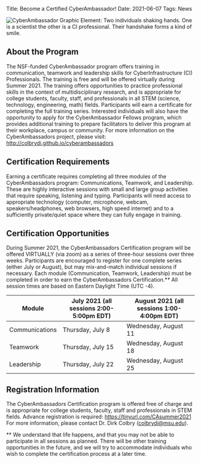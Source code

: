 Title: Become a Certified CyberAmbassador!
Date: 2021-06-07
Tags: News

![CyberAmbassador Graphic Element: Two individuals shaking hands. One is a scientist the other is a CI professional. Their handshake forms a kind of smile.](http://colbrydi.github.io/cyberambassadors/images/CyberAmbassadors_Graphic_large.png)

## About the Program
The NSF-funded CyberAmbassador program offers training in communication, teamwork and leadership skills for CyberInfrastructure (CI) Professionals. The training is free and will be offered virtually during Summer 2021. The training offers opportunities to practice professional skills in the context of multidisciplinary research, and is appropriate for college students, faculty, staff, and professionals in all STEM (science, technology, engineering, math) fields. Participants will earn a certificate for completing the full training series. Interested individuals will also have the opportunity to apply for the CyberAmbassador Fellows program, which provides additional training to prepare facilitators to deliver this program at their workplace, campus or community. For more information on the CyberAmbassadors project, please visit: http://colbrydi.github.io/cyberambassadors 

## Certification Requirements
Earning a certificate requires completing all three modules of the CyberAmbassadors program: Communications, Teamwork, and Leadership.  These are highly interactive sessions with small and large group activities that require speaking, listening and typing. Participants will need access to appropriate technology (computer, microphone, webcam, speakers/headphones, web browsers, high speed internet) and to a sufficiently private/quiet space where they can fully engage in training.

## Certification Opportunities
During Summer 2021, the CyberAmbassadors Certification program will be offered VIRTUALLY (via zoom) as a series of three-hour sessions over three weeks. Participants are encouraged to register for one complete series (either July or August), but may mix-and-match individual sessions if necessary. Each module (Communication, Teamwork, Leadership) must be completed in order to earn the CyberAmbassadors Certification.** All session times are based on Eastern Daylight Time (UTC -4).

| Module | July 2021 (all sessions 2:00-5:00pm EDT) | August 2021 (all sessions 1:00-4:00pm EDT) |
|--------|--------|--------|
|Communications | Thursday, July 8 | Wednesday, August 11 |
| Teamwork | Thursday, July 15 | Wednesday, August 18 |
| Leadership | Thursday, July 22| Wednesday, August 25 |

## Registration Information
The CyberAmbassadors Certification program is offered free of charge and is appropriate for college students, faculty, staff and professionals in STEM fields. Advance registration is required: https://tinyurl.com/CAsummer2021
For more information, please contact Dr. Dirk Colbry (colbrydi@msu.edu).

** We understand that life happens, and that you may not be able to participate in all sessions as planned. There will be other training opportunities in the future, and we will try to accommodate individuals who wish to complete the certification process at a later time.
